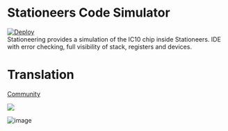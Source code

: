 # Stationeers Code Simulator
[![Deploy](https://github.com/Stationeers-ic/stationeers-code-simulator/actions/workflows/main.yml/badge.svg)](https://github.com/Stationeers-ic/stationeers-code-simulator/actions/workflows/main.yml)  
Stationeering provides a simulation of the IC10 chip inside Stationeers. IDE with error checking, full visibility of stack, registers and devices.

# Translation

[Community](https://poeditor.com/join/project/l1KfxxdM8d)

[![](http://translate.traineratwot.site/widget/ic10/locales/en/multi-auto.svg)](http://translate.traineratwot.site/engage/ic10/)

![image](https://github.com/Stationeers-ic/stationeers-code-simulator/assets/41589091/66e3b382-2fb4-44f1-9e5c-99c3c3ef0970)

